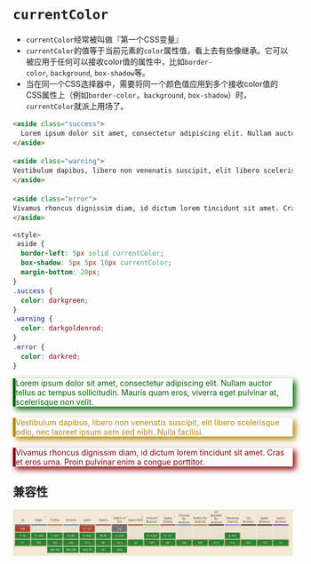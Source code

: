 # `currentColor`

- `currentColor`经常被叫做『第一个CSS变量』
- `currentColor`的值等于当前元素的`color`属性值，看上去有些像继承。它可以被应用于任何可以接收color值的属性中，比如`border-color`, `background`, `box-shadow`等。
- 当在同一个CSS选择器中，需要将同一个颜色值应用到多个接收color值的CSS属性上（例如`border-color`，`background`, `box-shadow`）时，`currentColor`就派上用场了。

```html
<aside class="success">
  Lorem ipsum dolor sit amet, consectetur adipiscing elit. Nullam auctor tellus ac tempus sollicitudin. Mauris quam eros, viverra eget pulvinar at, scelerisque non velit.
</aside>

<aside class="warning">
Vestibulum dapibus, libero non venenatis suscipit, elit libero scelerisque odio, nec laoreet ipsum sem sed nibh. Nulla facilisi.  
</aside>

<aside class="error">
Vivamus rhoncus dignissim diam, id dictum lorem tincidunt sit amet. Cras et eros urna. Proin pulvinar enim a congue porttitor.
</aside>
```

```css
<style>
 aside {
  border-left: 5px solid currentColor;
  box-shadow: 5px 5px 10px currentColor;
  margin-bottom: 20px;
}
.success {
  color: darkgreen;
}
.warning {
  color: darkgoldenrod;
}
.error {
  color: darkred;
}
```

<aside class="success">
  Lorem ipsum dolor sit amet, consectetur adipiscing elit. Nullam auctor tellus ac tempus sollicitudin. Mauris quam eros, viverra eget pulvinar at, scelerisque non velit.
</aside>

<aside class="warning">
Vestibulum dapibus, libero non venenatis suscipit, elit libero scelerisque odio, nec laoreet ipsum sem sed nibh. Nulla facilisi.  
</aside>

<aside class="error">
Vivamus rhoncus dignissim diam, id dictum lorem tincidunt sit amet. Cras et eros urna. Proin pulvinar enim a congue porttitor.
</aside>

<style>
 aside {
  border-left: 5px solid currentColor;
  box-shadow: 5px 5px 10px currentColor;
 margin-bottom: 20px;
}
.success {
  color: darkgreen;
}
.warning {
  color: darkgoldenrod;
}
.error {
  color: darkred;
}

</style>

## 兼容性

![](./__assets__/currentColor-2022-07-14-14-43-21.png)
